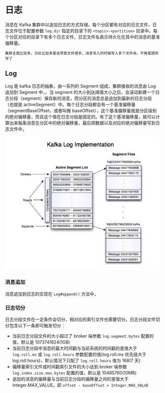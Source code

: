 # 日志

消息在 Kafka 集群中以追加日志的方式存储，每个分区都有对应的日志文件，日志文件位于配置参数 `log.dir` 指定的目录下的 `<topic>-<partition>` 目录中。每个分区对应的目录下有多个日志文件，日志文件名表示持久化在其中的消息的基准偏移量。
```
集群主题比较多，分区比较多是会导致文件很多，消息写入的时候写入多个文件夹，不再是顺序写了
```

## Log

Log 是 kafka 日志的抽象，由一系列的 Segment 组成，集群接收的消息由 Log 追加到 Segment 中，，当 segment 的大小到达阈值大小之后，会滚动新建一个日志分段（segment）保存新的消息，而分区的消息总是追加到最新的日志分段（也就是 activeSegment）中。每个日志分段都会有一个基准偏移量（segmentBaseOffset，或者叫做 baseOffset），这个基准偏移量就是分区级别的绝对偏移量，而且这个值在日志分段是固定的。有了这个基准偏移量，就可以计算出来每条消息在分区中的绝对偏移量，最后把数据以及对应的绝对偏移量写到日志文件中。

<center>

![Log](img/log.png)
</center>

### 消息追加

消息追加到日志的实现在 `Log#append()` 方法中，





### 日志切分

日志分段文件在一定条件会切分，相对应的索引文件也需要切分。日志分段文件切分包含以下一条即可触发切分：
- 当前日志分段文件的大小超过了 broker 端参数 ```log.segment.bytes``` 配置的值，默认是 1073741824(1GB)
- 当前日志分段中消息的最大时间戳与当前系统的时间戳的差值大于 ```log.roll.ms``` 或 ```log.roll.hours``` 参数配置的值(log.roll.ms 优先级大于 log.roll.hours)，默认情况下只配了 ```log.roll.hours``` 值为 168(7 天)
- 偏移量索引文件或时间戳索引文件的大小达到 broker 端参数 ```log.index.size.max.bytes``` 配置的值，默认是 10485760(10MB)
- 追加的消息的偏移量与当前日志分段的偏移量之间的差值大于 Integer.MAX_VALUE，即 ```offset - baseOffset > Integer.MAX_VALUE```

